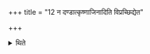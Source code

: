 +++
title = "12 न दण्डात्कृष्णाजिनादिति विप्रच्छिद्येत"

+++

<details><summary>थिते</summary>

12. He should not be separated from the staff, and black antelope's skin. He should urinate or void excrement after having kept these down.
</details>
